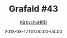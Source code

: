 ---
title: "Grafald #43"
type: "image"
date: 2013-08-12T01:00:00-04:00
draft: false
categories:
- blog
- projects
- grafald
image_path: "../img/2013/43.png"
alt_text: ""
is_subpage: true
author: "[KirbychuHRD](https://cohost.org/KirbychuHRD)"
---